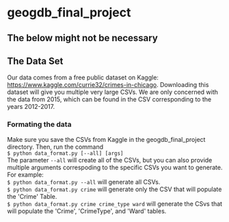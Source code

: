 # geogdb_final_project

## The below might not be necessary

## The Data Set
Our data comes from a free public dataset on Kaggle: https://www.kaggle.com/currie32/crimes-in-chicago. Downloading this dataset will give you multiple very large CSVs. We are only concerned with the data from 2015, which can be found in the CSV corresponding to the years 2012-2017.

### Formating the data
Make sure you save the CSVs from Kaggle in the geogdb_final_project directory. Then, run the command  
  `$ python data_format.py [--all] [args]`  
The parameter `--all` will create all of the CSVs, but you can also provide multiple arguments correspoding to the specific CSVs you want to generate. For example:  
  `$ python data_format.py --all` will generate all CSVs.  
  `$ python data_format.py crime` will generate only the CSV that will populate the 'Crime' Table.  
  `$ python data_format.py crime crime_type ward` will generate the CSvs that will populate the 'Crime', 'CrimeType', and 'Ward' tables.  
  
